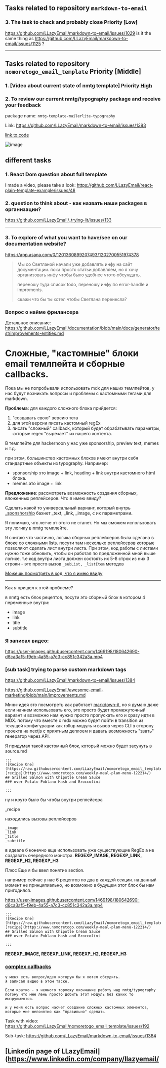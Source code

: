 ## Tasks related to repository `markdown-to-email`


### 3. The task to check and probably close Priority [Low]

https://github.com/LLazyEmail/markdown-to-email/issues/1029
is it the same thing as https://github.com/LLazyEmail/markdown-to-email/issues/1125 ?

---

## Tasks related to repository `nomoretogo_email_template` Priority [Middle]


### 1. [Video about current state of nmtg template] Priority [High](https://github.com/LLazyEmail/nomoretogo_email_template/issues/237)


### 2. To review our current nmtg/typography package and receive your feedback

package name: `nmtg-template-mailerlite-typography`

Link: https://github.com/LLazyEmail/markdown-to-email/issues/1383

[link to code](https://github.com/LLazyEmail/nomoretogo_email_template/tree/main/sub-modules/typography/src/components)


![image](https://user-images.githubusercontent.com/1469198/183028007-3f041275-660d-4f6c-9447-565c4ec5a93a.png)





## different tasks

### 1. React Dom question about full template
I made a video, please take a look: https://github.com/LLazyEmail/react-plain-template-example/issues/48



### 2. question to think about - как назвать наши packages в организации?
https://github.com/LLazyEmail/_trying-lit/issues/133


---

### 3. To explore of what you want to have/see on our documentation website?

https://app.asana.com/0/1201360899207493/1202700551974378

> Мы со Светланой начали уже добавлять инфу на сайт документации. пока просто статьи добавляем, но я хочу организовать инфу чтобы было удобнее чтото обсуждать.
> 
> переношу туда список todo, переношу инфу по error-handle и improments.
> 
> скажи что бы ты хотел чтобы Светлана перенесла?


### Вопрос о найме фрилансера

Детальное описание: https://github.com/LLazyEmail/documentation/blob/main/docs/generator/test/improvements-entities.md



# Сложные, "кастомные" блоки email темлпейта и сборные callbacks.


Пока мы не попробывали использовать mdx для наших темлпейтов, у нас будут возникать вопросы и проблемы с кастомными тегами для markdown.

**Проблема**: для каждого сложного блока прийдется:
1. "создавать свою" версию тега 
2. для этой версии писать кастомный regEx 
3. писать "сложный" callback, который будет обрабатывать параметры, которые regex "вырезает" из нашего контента.

В темлпейте для hackernoon у нас уже sponsorship, preview text, memes и т.д.

при этом, большинство кастомных блоков имеют внутри себя стандартные объекты из typography.
Например:
- sponsorship это image + link, heading + link внутри кастомного html блока.
- memes это image + link

**Предложение**: рассмотреть возможность создания сборных, вложенных реплейсеров.
Что я имею ввиду? 

Сделать какой то универсальный вариант, который внутрь [_sponshorship](https://github.com/LLazyEmail/markdown-to-email/blob/main/src/callbacks/html/methods/sponsor.js) бахнет _text, _link, _image, с их параметрами.


Я понимаю, что легче от этого не станет. Но мы сможем использовать эту логику в nmtg темплейте.


Я считаю что частично, логика сборных реплейсеров была сделана в блоке со сложными lists.
посути там несколько реплейсеров которые позволяют сделать лист внутри листа. 
При этом, код работы с листами нужно тоже обновить, чтобы он работал по предложенной мной выше логике.
т.е код внутри листа должен состоять их 5-8 строк из них 3 строки - это просто вызов `_subList, _listItem` методов

[Можешь посмотреть в код, что я имею ввиду](https://github.com/LLazyEmail/markdown-to-email/blob/main/src/callbacks/html/methods/lists.js)

---


Как я пришел к этой проблеме?


в nmtg есть блок рецептов, посути это сборный блок в котором 4 переменные внутри:
- image
- link
- title
- subtitle


### Я записал видео: 
https://user-images.githubusercontent.com/1469198/180642690-d6ca3af5-f9eb-4a55-a7c3-cc851c342a3a.mp4






### [sub task] trying to parse custom markdown tags
https://github.com/LLazyEmail/markdown-to-email/issues/1384



https://github.com/LLazyEmail/awesome-email-marketing/blob/main/improvements.md



Мини-идея это посмотреть как работает [markdown-it](https://github.com/markdown-it/markdown-it#plugins-load), но я думаю даже если начнем использовать его,  это просто будет промежуточный вариант и возможно нам нужно просто пропускать его и сразу идти в MDX. потому что вместе с mdx можно будет пойти в transition из текущей конфигурации как rollup модуль и вызов через CLI в сторону проекта на nextjs с приятным деплоем и давать возможность "звать" генератор через API.



Я придумал такой кастомный блок, который можно будет засунуть в source.md

```
:::
![Recipe One](https://raw.githubusercontent.com/LLazyEmail/nomoretogo_email_template/main/data/images/recipe1.jpeg)
[recipe](https://www.nomoretogo.com/weekly-meal-plan-menu-122214/)
## Grilled Salmon with Chipotle Cream Sauce
### over Potato Poblano Hash and Broccolini

:::
```

ну и круто было бы чтобы внутри реплейсера

_recipe

находились вызовы реплейсеров

```
_image
_link
_title
_subtitle
```

в идеале б конечно еще использовать уже существующие RegEx а не создавать очередного монстра.
**REGEXP_IMAGE, REGEXP_LINK, REGEXP_H2, REGEXP_H3**


Плюс Еще я бы ввел понятие section.

например сейчас у нас 6 рецептов  по два в каждой секции. на данный момент не принципиально, но возможно в будущем этот блок бы нам пригодился.




https://user-images.githubusercontent.com/1469198/180642690-d6ca3af5-f9eb-4a55-a7c3-cc851c342a3a.mp4



```
:::
![Recipe One](https://raw.githubusercontent.com/LLazyEmail/nomoretogo_email_template/main/data/images/recipe1.jpeg)
[recipe](https://www.nomoretogo.com/weekly-meal-plan-menu-122214/)
## Grilled Salmon with Chipotle Cream Sauce
### over Potato Poblano Hash and Broccolini

:::
```

**REGEXP_IMAGE, REGEXP_LINK, REGEXP_H2, REGEXP_H3**



### [complex callbacks](https://app.asana.com/0/1201360899207493/1202700806644230)
```
у меня есть вопрос/идея которую бы я хотел обсудить.
я записал видео в этом таске. 

Если кратко - я немного торможу окончание работу над nmtg/typography потому что мне лень просто добить этот модуль без каких то импрувментов.

и у меня есть вопрос насчет создание сложных кастомных элементов, которые мне непонятно как "правильно" сделать
```

Task with video: https://github.com/LLazyEmail/nomoretogo_email_template/issues/192

Sub-task: https://github.com/LLazyEmail/markdown-to-email/issues/1384


## [Linkedin page of LLazyEmail](https://www.linkedin.com/company/llazyemail/
